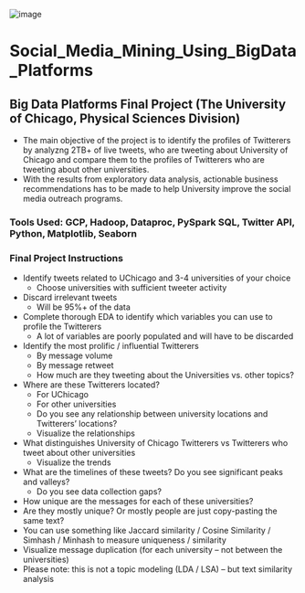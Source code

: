 ![image](https://user-images.githubusercontent.com/68136798/113664699-d5f4e780-9671-11eb-99dc-da7369c64e16.png)

# Social_Media_Mining_Using_BigData_Platforms  

## Big Data Platforms Final Project (The University of Chicago, Physical Sciences Division)  
- The main objective of the project is to identify the profiles of Twitterers by analyzng 2TB+ of live tweets, who are tweeting about University of Chicago and compare them to the profiles of Twitterers who are tweeting about other universities.  
- With the results from exploratory data analysis, actionable business recommendations has to be made to help University improve the social media outreach programs.  

### Tools Used: GCP, Hadoop, Dataproc, PySpark SQL, Twitter API, Python, Matplotlib, Seaborn  

### Final Project Instructions  
- Identify tweets related to UChicago and 3-4 universities of your choice  
  - Choose universities with sufficient tweeter activity  
- Discard irrelevant tweets
  - Will be 95%+ of the data  
- Complete thorough EDA to identify which variables you can use to profile the Twitterers  
  - A lot of variables are poorly populated and will have to be discarded  
- Identify the most prolific / influential Twitterers  
  - By message volume
  - By message retweet
  - How much are they tweeting about the Universities vs. other topics?
- Where are these Twitterers located?  
  - For UChicago
  - For other universities
  - Do you see any relationship between university locations and Twitterers’ locations?
  - Visualize the relationships
- What distinguishes University of Chicago Twitterers vs Twitterers who tweet about other universities  
  - Visualize the trends  
- What are the timelines of these tweets? Do you see significant peaks and valleys?  
  - Do you see data collection gaps?  
- How unique are the messages for each of these universities?  
 - Are they mostly unique? Or mostly people are just copy-pasting the same text?
 - You can use something like Jaccard similarity / Cosine Similarity / Simhash / Minhash to measure uniqueness / similarity
 - Visualize message duplication (for each university – not between the universities)
 - Please note: this is not a topic modeling (LDA / LSA) – but text similarity analysis
